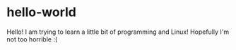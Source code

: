 # hello-world

Hello! I am trying to learn a little bit of programming and Linux!
Hopefully I'm not too horrible :(
